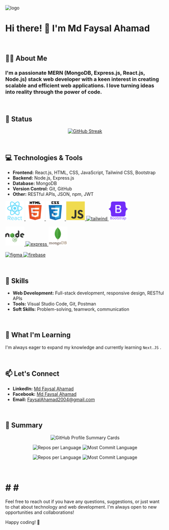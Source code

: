 ![logo](https://github.com/FaysalAhamad623/FaysalAhamad623/blob/main/Images/git%20cover.png?raw=true)

<h1>Hi there! 👋 I'm Md Faysal Ahamad</h1>
<br>

## 🧑‍💻 About Me


<h3>
I'm a passionate MERN (MongoDB, Express.js, React.js, Node.js) stack web developer with a keen interest in creating scalable and efficient web applications. I love turning ideas into reality through the power of code.
</h3>
<br>

## 🚀 Status 

<p align='center'>
<a href="https://git.io/streak-stats"><img src="https://github-readme-streak-stats.herokuapp.com?user=FaysalAhamad623&theme=transparent" alt="GitHub Streak" /></a>
</p>

<br>

## 💻 Technologies & Tools 

- **Frontend:** React.js, HTML, CSS, JavaScript, Tailwind CSS, Bootstrap
- **Backend:** Node.js, Express.js
- **Database:** MongoDB
- **Version Control:** Git, GitHub
- **Other:** RESTful APIs, JSON, npm, JWT
<p align="left"> 
    <a href="https://reactjs.org/" target="_blank" rel="noreferrer"> 
        <img src="https://raw.githubusercontent.com/devicons/devicon/master/icons/react/react-original-wordmark.svg" alt="react" width="60" height="60"/> 
    </a>
    <a href="https://www.w3.org/html/" target="_blank" rel="noreferrer"> 
        <img src="https://raw.githubusercontent.com/devicons/devicon/master/icons/html5/html5-original-wordmark.svg" alt="html5" width="60" height="60"/> 
    </a>
    <a href="https://www.w3schools.com/css/" target="_blank" rel="noreferrer"> 
        <img src="https://raw.githubusercontent.com/devicons/devicon/master/icons/css3/css3-original-wordmark.svg" alt="css3" width="60" height="60"/> 
    </a>
    <a href="https://developer.mozilla.org/en-US/docs/Web/JavaScript" target="_blank" rel="noreferrer"> 
        <img src="https://raw.githubusercontent.com/devicons/devicon/master/icons/javascript/javascript-original.svg" alt="javascript" width="60" height="60"/> 
    </a> 
    <a href="https://tailwindcss.com/" target="_blank" rel="noreferrer"> 
        <img src="https://www.vectorlogo.zone/logos/tailwindcss/tailwindcss-icon.svg" alt="tailwind" width="60" height="60"/> 
    </a>
    <a href="https://getbootstrap.com" target="_blank" rel="noreferrer"> 
        <img src="https://raw.githubusercontent.com/devicons/devicon/master/icons/bootstrap/bootstrap-plain-wordmark.svg" alt="bootstrap" width="60" height="60"/> 
    </a> <br> <br>
    <a href="https://nodejs.org" target="_blank" rel="noreferrer"> 
        <img src="https://raw.githubusercontent.com/devicons/devicon/master/icons/nodejs/nodejs-original-wordmark.svg" alt="nodejs" width="60" height="60"/> 
    </a>
    <a href="https://expressjs.com" target="_blank" rel="noreferrer"> 
        <img src="https://github.com/FaysalAhamad623/FaysalAhamad623/blob/main/Images/expressjs_logo.png?raw=true" alt="express" width="70" height="60"/> 
    </a>  
    <a href="https://www.mongodb.com/" target="_blank" rel="noreferrer"> 
        <img src="https://raw.githubusercontent.com/devicons/devicon/master/icons/mongodb/mongodb-original-wordmark.svg" alt="mongodb" width="60" height="60"/> 
    </a> <br> <br>
    <a href="https://www.figma.com/" target="_blank" rel="noreferrer"> 
        <img src="https://www.vectorlogo.zone/logos/figma/figma-icon.svg" alt="figma" width="60" height="60"/> 
    </a> 
    <a href="https://firebase.google.com/" target="_blank" rel="noreferrer"> 
        <img src="https://www.vectorlogo.zone/logos/firebase/firebase-icon.svg" alt="firebase" width="60" height="60"/> 
    </a>   
</p>

<!-- ## 🚀 What I'm Currently Working On

I'm currently working on [project name], where I'm [brief description of your current project]. I'm excited about [mention any challenges or interesting aspects of your project]. -->
<br>

## 🔧 Skills

- **Web Development:** Full-stack development, responsive design, RESTful APIs
- **Tools:** Visual Studio Code, Git, Postman
- **Soft Skills:** Problem-solving, teamwork, communication

<br>

## 🌱 What I'm Learning

I'm always eager to expand my knowledge and currently learning `Next.JS` .

<br>

## 📫 Let's Connect

- **LinkedIn:** [Md Faysal Ahamad](https://www.linkedin.com/in/FaysalAhamad623/)
- **Facebook:** [Md Faysal Ahamad](https://www.facebook.com/mdnaimurrahman2935/)
- **Email:** FaysalAhamad2004@gmail.com

<br>

## 🚀 Summary 


<p align="center">
  <img src="http://github-profile-summary-cards.vercel.app/api/cards/profile-details?username=FaysalAhamad623&theme=transparent" alt="GitHub Profile Summary Cards">
</p>

<p align="center">
  <img src="http://github-profile-summary-cards.vercel.app/api/cards/repos-per-language?username=FaysalAhamad623&theme=transparent" alt="Repos per Language">
  <img src="http://github-profile-summary-cards.vercel.app/api/cards/most-commit-language?username=FaysalAhamad623&theme=transparent" alt="Most Commit Language">
</p>

<p align="center">
  <img src="http://github-profile-summary-cards.vercel.app/api/cards/productive-time?username=FaysalAhamad623&theme=transparent&utcOffset=8" alt="Repos per Language">
  <img src="http://github-profile-summary-cards.vercel.app/api/cards/stats?username=FaysalAhamad623&theme=transparent" alt="Most Commit Language">
</p>


<br>

# # # #

Feel free to reach out if you have any questions, suggestions, or just want to chat about technology and web development. I'm always open to new opportunities and collaborations!

Happy coding! 🚀

